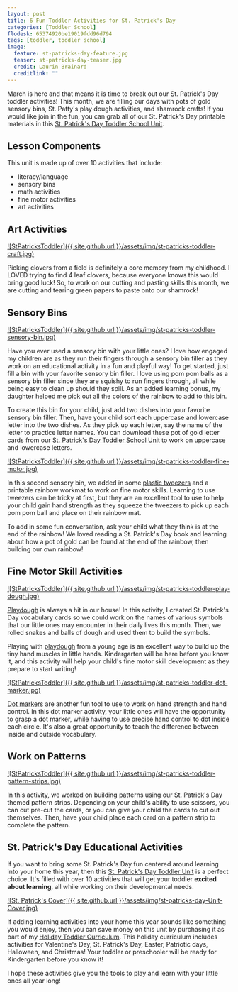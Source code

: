 ```yaml
---
layout: post
title: 6 Fun Toddler Activities for St. Patrick's Day
categories: [Toddler School]
flodesk: 65374920be19019fdd96d794
tags: [toddler, toddler school]
image:
  feature: st-patricks-day-feature.jpg
  teaser: st-patricks-day-teaser.jpg
  credit: Laurin Brainard
  creditlink: ""
---
```

March is here and that means it is time to break out our St. Patrick's Day toddler activities! This month, we are filling our days with pots of gold sensory bins, St. Patty's play dough activities, and shamrock crafts! If you would like join in the fun, you can grab all of our St. Patrick's Day printable materials in this [St. Patrick's Day Toddler School Unit](https://www.teacherspayteachers.com/Product/-50-off-48hr-St-Patrick-s-Day-Toddler-School-Lesson-Plans-and-Activities-9040486?utm_source=PB%20Blog%20&utm_campaign=St.%20Patrick's%20Day%20Toddler%20School). 

## Lesson Components 
This unit is made up of over 10 activities that include:
- literacy/language 
- sensory bins 
- math activities
- fine motor activities
- art activities

## Art Activities 

[![StPatricksToddler]({{ site.github.url }}/assets/img/st-patricks-toddler-craft.jpg)](https://www.teacherspayteachers.com/Product/-50-off-48hr-St-Patrick-s-Day-Toddler-School-Lesson-Plans-and-Activities-9040486?utm_source=PB%20Blog%20&utm_campaign=St.%20Patrick's%20Day%20Toddler%20School)

Picking clovers from a field is definitely a core memory from my childhood. I LOVED trying to find 4 leaf clovers, because everyone knows this would bring good luck! So, to work on our cutting and pasting skills this month, we are cutting and tearing green papers to paste onto our shamrock!

## Sensory Bins

[![StPatricksToddler]({{ site.github.url }}/assets/img/st-patricks-toddler-sensory-bin.jpg)](https://www.teacherspayteachers.com/Product/-50-off-48hr-St-Patrick-s-Day-Toddler-School-Lesson-Plans-and-Activities-9040486?utm_source=PB%20Blog%20&utm_campaign=St.%20Patrick's%20Day%20Toddler%20School)

Have you ever used a sensory bin with your little ones? I love how engaged my children are as they run their fingers through a sensory bin filler as they work on an educational activity in a fun and playful way! To get started, just fill a bin with your favorite sensory bin filler. I love using pom pom balls as a sensory bin filler since they are squishy to run fingers through, all while being easy to clean up should they spill. As an added learning bonus, my daughter helped me pick out all the colors of the rainbow to add to this bin. 

To create this bin for your child, just add two dishes into your favorite sensory bin filler. Then, have your child sort each uppercase and lowercase letter into the two dishes. As they pick up each letter, say the name of the letter to practice letter names. You can download these pot of gold letter cards from our [St. Patrick's Day Toddler School Unit](https://www.teacherspayteachers.com/Product/-50-off-48hr-St-Patrick-s-Day-Toddler-School-Lesson-Plans-and-Activities-9040486?utm_source=PB%20Blog%20&utm_campaign=St.%20Patrick's%20Day%20Toddler%20School) to work on uppercase and lowercase letters. 

[![StPatricksToddler]({{ site.github.url }}/assets/img/st-patricks-toddler-fine-motor.jpg)](https://www.teacherspayteachers.com/Product/-50-off-48hr-St-Patrick-s-Day-Toddler-School-Lesson-Plans-and-Activities-9040486?utm_source=PB%20Blog%20&utm_campaign=St.%20Patrick's%20Day%20Toddler%20School)

In this second sensory bin, we added in some [plastic tweezers](https://amzn.to/3SrpzcY) and a printable rainbow workmat to work on fine motor skills. Learning to use tweezers can be tricky at first, but they are an excellent tool to use to help your child gain hand strength as they squeeze the tweezers to pick up each pom pom ball and place on their rainbow mat. 

To add in some fun conversation, ask your child what they think is at the end of the rainbow! We loved reading a St. Patrick's Day book and learning about how a pot of gold can be found at the end of the rainbow, then building our own rainbow!

## Fine Motor Skill Activities

[![StPatricksToddler]({{ site.github.url }}/assets/img/st-patricks-toddler-play-dough.jpg)](https://www.teacherspayteachers.com/Product/-50-off-48hr-St-Patrick-s-Day-Toddler-School-Lesson-Plans-and-Activities-9040486?utm_source=PB%20Blog%20&utm_campaign=St.%20Patrick's%20Day%20Toddler%20School)

[Playdough](https://amzn.to/3YXfYxg) is always a hit in our house! In this activity, I created St. Patrick's Day vocabulary cards so we could work on the names of various symbols that our little ones may encounter in their daily lives this month. Then, we rolled snakes and balls of dough and used them to build the symbols. 

Playing with [playdough](https://amzn.to/3YXfYxg) from a young age is an excellent way to build up the tiny hand muscles in little hands. Kindergarten will be here before you know it, and this activity will help your child's fine motor skill development as they prepare to start writing!

[![StPatricksToddler]({{ site.github.url }}/assets/img/st-patricks-toddler-dot-marker.jpg)](https://www.teacherspayteachers.com/Product/-50-off-48hr-St-Patrick-s-Day-Toddler-School-Lesson-Plans-and-Activities-9040486?utm_source=PB%20Blog%20&utm_campaign=St.%20Patrick's%20Day%20Toddler%20School)

[Dot markers](https://amzn.to/3XW6MaY) are another fun tool to use to work on hand strength and hand control. In this dot marker activity, your little ones will have the opportunity to grasp a dot marker, while having to use precise hand control to dot inside each circle. It's also a great opportunity to teach the difference between inside and outside vocabulary. 

## Work on Patterns

[![StPatricksToddler]({{ site.github.url }}/assets/img/st-patricks-toddler-pattern-strips.jpg)](https://www.teacherspayteachers.com/Product/-50-off-48hr-St-Patrick-s-Day-Toddler-School-Lesson-Plans-and-Activities-9040486?utm_source=PB%20Blog%20&utm_campaign=St.%20Patrick's%20Day%20Toddler%20School)

In this activity, we worked on building patterns using our St. Patrick's Day themed pattern strips. Depending on your child's ability to use scissors, you can cut pre-cut the cards, or you can give your child the cards to cut out themselves. Then, have your child place each card on a pattern strip to complete the pattern. 

## St. Patrick's Day Educational Activities

If you want to bring some St. Patrick's Day fun centered around learning into your home this year, then this [St. Patrick's Day Toddler Unit](https://www.teacherspayteachers.com/Product/Valentine-Toddler-School-Lesson-Plans-Preschool-Activities-8868463?utm_source=PB%20Blog&utm_campaign=Valentine%20Toddler%20School) is a perfect choice. It's filled with over 10 activities that will get your toddler **excited about learning**, all while working on their developmental needs.

[![St. Patrick's Cover]({{ site.github.url }}/assets/img/st-patricks-day-Unit-Cover.jpg)](https://www.teacherspayteachers.com/Product/-50-off-48hr-St-Patrick-s-Day-Toddler-School-Lesson-Plans-and-Activities-9040486?utm_source=PB%20Blog%20&utm_campaign=St.%20Patrick's%20Day%20Toddler%20School)

If adding learning activities into your home this year sounds like something you would enjoy, then you can save money on this unit by purchasing it as part of my [Holiday Toddler Curriculum](https://www.teacherspayteachers.com/Product/Holiday-Toddler-Activities-Lesson-Plans-Growing-Bundle-Preschool-Curriculum-8705555?utm_source=PB%20Blog&utm_campaign=Holiday%20Toddler%20Bundle%20Upsell). This holiday curriculum includes activities for Valentine's Day, St. Patrick's Day, Easter, Patriotic days, Halloween, and Christmas! Your toddler or preschooler will be ready for Kindergarten before you know it! 

I hope these activities give you the tools to play and learn with your little ones all year long!